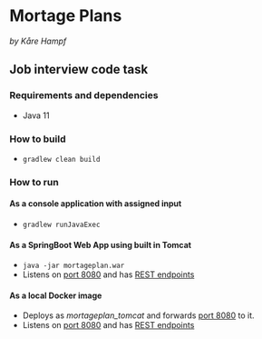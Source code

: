 # Mortage Plans
_by Kåre Hampf_

## Job interview code task

### Requirements and dependencies
 * Java 11


### How to build
 * `gradlew clean build`

### How to run

#### As a console application with assigned input
 * `gradlew runJavaExec`

#### As a SpringBoot Web App using built in Tomcat
 * `java -jar mortageplan.war`
 * Listens on [port 8080](http://localhost:8080) and has [REST endpoints](http://localhost:8080/rest/prospects)

#### As a local Docker image
 * Deploys as _mortageplan_tomcat_ and forwards [port 8080](http://localhost:8080) to it.
 * Listens on [port 8080](http://localhost:8080) and has [REST endpoints](http://localhost:8080/rest/prospects)
